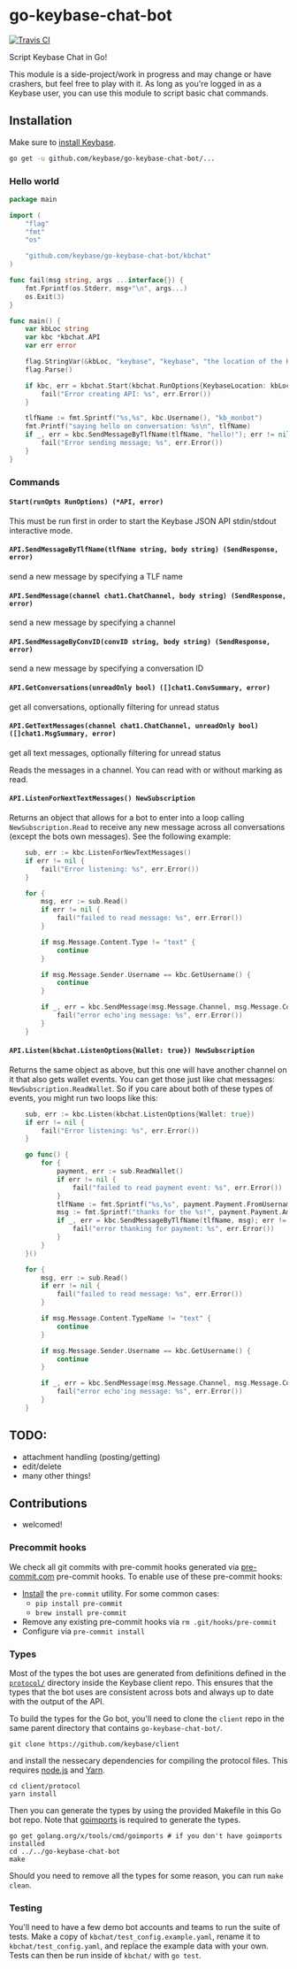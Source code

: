 # go-keybase-chat-bot

[![Travis CI](https://travis-ci.org/keybase/go-keybase-chat-bot-rpc.svg?branch=master)](https://travis-ci.org/keybase/go-keybase-chat-bot)

Script Keybase Chat in Go!

This module is a side-project/work in progress and may change or have crashers, but feel free to play with it. As long as you're logged in as a Keybase user, you can use this module to script basic chat commands.

## Installation

Make sure to [install Keybase](https://keybase.io/download).

```bash
go get -u github.com/keybase/go-keybase-chat-bot/...
```

### Hello world

```go
package main

import (
	"flag"
	"fmt"
	"os"

	"github.com/keybase/go-keybase-chat-bot/kbchat"
)

func fail(msg string, args ...interface{}) {
	fmt.Fprintf(os.Stderr, msg+"\n", args...)
	os.Exit(3)
}

func main() {
	var kbLoc string
	var kbc *kbchat.API
	var err error

	flag.StringVar(&kbLoc, "keybase", "keybase", "the location of the Keybase app")
	flag.Parse()

	if kbc, err = kbchat.Start(kbchat.RunOptions{KeybaseLocation: kbLoc}); err != nil {
		fail("Error creating API: %s", err.Error())
	}

	tlfName := fmt.Sprintf("%s,%s", kbc.Username(), "kb_monbot")
	fmt.Printf("saying hello on conversation: %s\n", tlfName)
	if _, err = kbc.SendMessageByTlfName(tlfName, "hello!"); err != nil {
		fail("Error sending message; %s", err.Error())
	}
}

```

### Commands

#### `Start(runOpts RunOptions) (*API, error)`

This must be run first in order to start the Keybase JSON API stdin/stdout interactive mode.

#### `API.SendMessageByTlfName(tlfName string, body string) (SendResponse, error)`

send a new message by specifying a TLF name

#### `API.SendMessage(channel chat1.ChatChannel, body string) (SendResponse, error)`

send a new message by specifying a channel

#### `API.SendMessageByConvID(convID string, body string) (SendResponse, error)`

send a new message by specifying a conversation ID

#### `API.GetConversations(unreadOnly bool) ([]chat1.ConvSummary, error)`

get all conversations, optionally filtering for unread status

#### `API.GetTextMessages(channel chat1.ChatChannel, unreadOnly bool) ([]chat1.MsgSummary, error)`

get all text messages, optionally filtering for unread status

Reads the messages in a channel. You can read with or without marking as read.

#### `API.ListenForNextTextMessages() NewSubscription`

Returns an object that allows for a bot to enter into a loop calling `NewSubscription.Read`
to receive any new message across all conversations (except the bots own messages). See the following example:

```go
	sub, err := kbc.ListenForNewTextMessages()
	if err != nil {
		fail("Error listening: %s", err.Error())
	}

	for {
		msg, err := sub.Read()
		if err != nil {
			fail("failed to read message: %s", err.Error())
		}

		if msg.Message.Content.Type != "text" {
			continue
		}

		if msg.Message.Sender.Username == kbc.GetUsername() {
			continue
		}

		if _, err = kbc.SendMessage(msg.Message.Channel, msg.Message.Content.Text.Body); err != nil {
			fail("error echo'ing message: %s", err.Error())
		}
	}
```

#### `API.Listen(kbchat.ListenOptions{Wallet: true}) NewSubscription`

Returns the same object as above, but this one will have another channel on it that also gets wallet events. You can get those just like chat messages: `NewSubscription.ReadWallet`. So if you care about both of these types of events, you might run two loops like this:

```go
	sub, err := kbc.Listen(kbchat.ListenOptions{Wallet: true})
	if err != nil {
		fail("Error listening: %s", err.Error())
	}

	go func() {
		for {
			payment, err := sub.ReadWallet()
			if err != nil {
				fail("failed to read payment event: %s", err.Error())
			}
			tlfName := fmt.Sprintf("%s,%s", payment.Payment.FromUsername, "kb_monbot")
			msg := fmt.Sprintf("thanks for the %s!", payment.Payment.AmountDescription)
			if _, err = kbc.SendMessageByTlfName(tlfName, msg); err != nil {
				fail("error thanking for payment: %s", err.Error())
			}
		}
	}()

	for {
		msg, err := sub.Read()
		if err != nil {
			fail("failed to read message: %s", err.Error())
		}

		if msg.Message.Content.TypeName != "text" {
			continue
		}

		if msg.Message.Sender.Username == kbc.GetUsername() {
			continue
		}

		if _, err = kbc.SendMessage(msg.Message.Channel, msg.Message.Content.Text.Body); err != nil {
			fail("error echo'ing message: %s", err.Error())
		}
	}
```

## TODO:

- attachment handling (posting/getting)
- edit/delete
- many other things!

## Contributions

- welcomed!

### Precommit hooks

We check all git commits with pre-commit hooks generated via
[pre-commit.com](http://pre-commit.com) pre-commit hooks.
To enable use of these pre-commit hooks:

- [Install](http://pre-commit.com/#install) the `pre-commit` utility. For some common cases:
  - `pip install pre-commit`
  - `brew install pre-commit`
- Remove any existing pre-commit hooks via `rm .git/hooks/pre-commit`
- Configure via `pre-commit install`

### Types

Most of the types the bot uses are generated from definitions defined in the [`protocol/`](https://github.com/keybase/client/tree/master/protocol) directory inside the Keybase client repo. This ensures that the types that the bot uses are consistent across bots and always up to date with the output of the API.

To build the types for the Go bot, you'll need to clone the `client` repo in the same parent directory that contains `go-keybase-chat-bot/`.

```shell
git clone https://github.com/keybase/client
```

and install the nessecary dependencies for compiling the protocol files. This requires [node.js](https://nodejs.org) and [Yarn](https://yarnpkg.com).

```shell
cd client/protocol
yarn install
```

Then you can generate the types by using the provided Makefile in this Go bot repo. Note that [goimports](https://godoc.org/golang.org/x/tools/cmd/goimports) is required to generate the types.

```shell
go get golang.org/x/tools/cmd/goimports # if you don't have goimports installed
cd ../../go-keybase-chat-bot
make
```

Should you need to remove all the types for some reason, you can run `make clean`.

### Testing

You'll need to have a few demo bot accounts and teams to run the suite of tests. Make a copy of `kbchat/test_config.example.yaml`, rename it to `kbchat/test_config.yaml`, and replace the example data with your own. Tests can then be run inside of `kbchat/` with `go test`.
